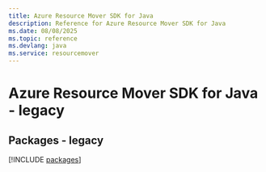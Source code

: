 ```yaml
---
title: Azure Resource Mover SDK for Java
description: Reference for Azure Resource Mover SDK for Java
ms.date: 08/08/2025
ms.topic: reference
ms.devlang: java
ms.service: resourcemover
---
```

# Azure Resource Mover SDK for Java - legacy
## Packages - legacy
[!INCLUDE [packages](resource-mover-index.md)]